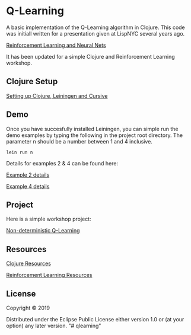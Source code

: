 # Q-Learning

A basic implementation of the Q-Learning algorithm in  Clojure. This code was initiall written for a presentation given at LispNYC several years ago.

[Reinforcement Learning and Neural Nets](https://www.slideshare.net/delaray/reinforcement-learning-and-artificial-neural-nets)

It has been updated for a simple Clojure and Reinforcement Learning workshop.

## Clojure Setup

[Setting up Clojure, Leiningen and Cursive](https://docs.google.com/document/d/1Lp0_vJ5VzjH66LjxRxo_p8hRhQJ4jXE9lfftpqpbZmU/edit#heading=h.syzuknz0oqm8)


## Demo

Once you have succesfully installed Leiningen, you can simple run the demo examples by typing the following in the project root directory. The parameter n should be a number between 1 and 4 inclusive.

    lein run n

Details for examples 2 & 4 can be found here:

[Example 2 details](https://docs.google.com/drawings/d/1hjFtYNT7IXQS2ObO9_6c1iNaV2eSF4boJfTmvzfbw3M)  

[Example 4 details](https://docs.google.com/drawings/d/1X6CWfZD7qz0FIBGY055t-wwfqRK3hpBH4gUiAW0XU4g)

## Project

Here is a simple workshop project:

[Non-deterministic Q-Learning](https://docs.google.com/document/d/1dgaWA-jEtcV6EWouSDdieMWtBBPTMq-Nvo-rrOz_uPM/edit)

## Resources

[Clojure Resources](https://docs.google.com/document/d/1Lp0_vJ5VzjH66LjxRxo_p8hRhQJ4jXE9lfftpqpbZmU/edit#heading=h.syzuknz0oqm8)

[Reinforcement Learning Resources](https://docs.google.com/document/d/1LPyKCQhN7qsn4GHszfXnq6G80zvxMpaxi6RJMQRgHKs)

## License

Copyright © 2019

Distributed under the Eclipse Public License either version 1.0 or (at
your option) any later version.
"# qlearning" 
